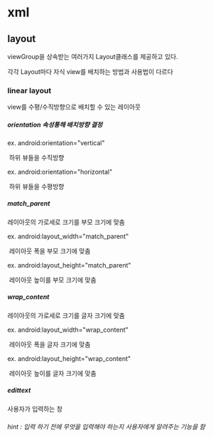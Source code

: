 # xml

## layout

viewGroup을 상속받는 여러가지 Layout클래스를 제공하고 있다.

각각 Layout마다 자식 view를 배치하는 방법과 사용법이 다르다

### linear layout

view를 수평/수직방향으로 배치할 수 있는 레이아웃

##### orientation 속성통해 배치방향 결정

ex. android:orientation="vertical" 

​	하위 뷰들을 수직방향

ex. android:orientation="horizontal" 

​	하위 뷰들을 수평방향

##### match_parent

레이아웃의 가로세로 크기를 부모 크기에 맞춤

ex. android:layout_width="match_parent" 

​	레이아웃 폭을 부모 크기에 맞춤

ex. android:layout_height="match_parent" 

​	레이아웃 높이를 부모 크기에 맞춤

##### wrap_content

레이아웃의 가로세로 크기를 글자 크기에 맞춤

ex. android:layout_width="wrap_content" 

​	레이아웃 폭을 글자 크기에 맞춤

ex. android:layout_height="wrap_content" 

​	레이아웃 높이를 글자 크기에 맞춤



##### edittext

사용자가 입력하는 창

###### hint : 입력 하기 전에 무엇을 입력해야 하는지 사용자에게 알려주는 기능을 함









